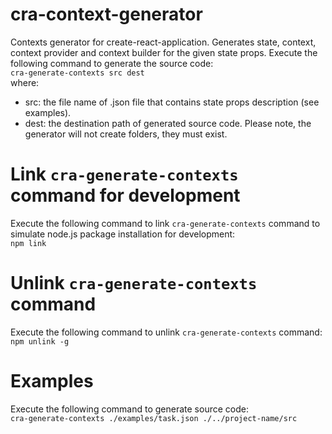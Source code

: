 # cra-context-generator
Contexts generator for create-react-application.
Generates state, context, context provider and context builder for the given state props.
Execute the following command to generate the source code:  
`cra-generate-contexts src dest`  
where:
- src: the file name of .json file that contains state props description (see examples).
- dest: the destination path of generated source code.
Please note, the generator will not create folders, they must exist.

# Link `cra-generate-contexts` command for development
Execute the following command to link `cra-generate-contexts` command to simulate node.js package installation for development:  
`npm link`

# Unlink `cra-generate-contexts` command
Execute the following command to unlink `cra-generate-contexts` command:  
`npm unlink -g`

# Examples
Execute the following command to generate source code:  
`cra-generate-contexts ./examples/task.json ./../project-name/src`
